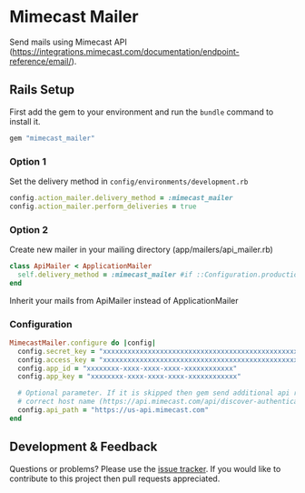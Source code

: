 # Mimecast Mailer

Send mails using Mimecast API (https://integrations.mimecast.com/documentation/endpoint-reference/email/).

## Rails Setup

First add the gem to your environment and run the `bundle` command to install it.

```rb
gem "mimecast_mailer"
```

### Option 1

Set the delivery method in `config/environments/development.rb`

```rb
config.action_mailer.delivery_method = :mimecast_mailer
config.action_mailer.perform_deliveries = true
```

### Option 2

Create new mailer in your mailing directory (app/mailers/api_mailer.rb)

```rb
class ApiMailer < ApplicationMailer
  self.delivery_method = :mimecast_mailer #if ::Configuration.production?
end
```

Inherit your mails from ApiMailer instead of ApplicationMailer

### Configuration

```rb
MimecastMailer.configure do |config|
  config.secret_key = "xxxxxxxxxxxxxxxxxxxxxxxxxxxxxxxxxxxxxxxxxxxxxxxxxxxxxxxxxxxxxxxxxxxxxxxxxxxxxxxxxxxxxx=="
  config.access_key = "xxxxxxxxxxxxxxxxxxxxxxxxxxxxxxxxxxxxxxxxxxxxxxxxxxxxxxxxxxxxxxxxxxxxxxxxxxxxxxxxxxxxxxxxxxxxxxxxxxxxxxxxxxxxxxxxxxxxxxxxxxxxxxxxxxxxxxxxxxxxxxxxxxxxxx"
  config.app_id = "xxxxxxxx-xxxx-xxxx-xxxx-xxxxxxxxxxxx"
  config.app_key = "xxxxxxxx-xxxx-xxxx-xxxx-xxxxxxxxxxxx"

  # Optional parameter. If it is skipped then gem send additional api request to determine 
  # correct host name (https://api.mimecast.com/api/discover-authentication)
  config.api_path = "https://us-api.mimecast.com"
end
```

## Development & Feedback

Questions or problems? Please use the [issue tracker](https://github.com/xmsergey/mimecast_mailer/issues). If you would like to contribute to this project then pull requests appreciated.